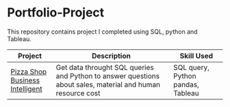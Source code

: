 # Portfolio-Project

This repository contains project I completed using SQL, python and Tableau.

| Project      | Description | Skill Used |
| ----------- | ----------- | ----------- |
| [Pizza Shop <br>Business Intelligent](https://github.com/popo169/Portfolio-Project/blob/main/Pizza%20Project/Pizza%20Project.ipynb)      | Get data throught SQL queries and Python to answer questions about sales, material and human resource cost | SQL query, Python pandas, Tableau |
